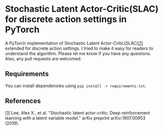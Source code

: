 # Stochastic Latent Actor-Critic(SLAC) for discrete action settings in PyTorch
A PyTorch implementation of Stochastic Latent Actor-Critic(SLAC)[[1]](#references) extended for discrete action settings. I tried to make it easy for readers to understand the algorithm. Please let me know if you have any questions. Also, any pull requests are welcomed.

## Requirements
You can install dependenxies using `pip install -r requirements.txt`.

## References
[[1]](https://arxiv.org/abs/1907.00953) Lee, Alex X., et al. "Stochastic latent actor-critic: Deep reinforcement learning with a latent variable model." arXiv preprint arXiv:1907.00953 (2019).
